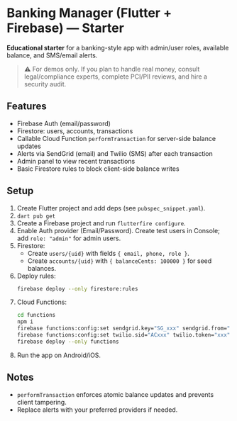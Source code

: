 # Banking Manager (Flutter + Firebase) — Starter

**Educational starter** for a banking-style app with admin/user roles, available balance, and SMS/email alerts.

> ⚠️ For demos only. If you plan to handle real money, consult legal/compliance experts, complete PCI/PII reviews, and hire a security audit.

## Features
- Firebase Auth (email/password)
- Firestore: users, accounts, transactions
- Callable Cloud Function `performTransaction` for server-side balance updates
- Alerts via SendGrid (email) and Twilio (SMS) after each transaction
- Admin panel to view recent transactions
- Basic Firestore rules to block client-side balance writes

## Setup

1. Create Flutter project and add deps (see `pubspec_snippet.yaml`).
2. `dart pub get`
3. Create a Firebase project and run `flutterfire configure`.
4. Enable Auth provider (Email/Password). Create test users in Console; add `role: "admin"` for admin users.
5. Firestore:
   - Create `users/{uid}` with fields `{ email, phone, role }`.
   - Create `accounts/{uid}` with `{ balanceCents: 100000 }` for seed balances.
6. Deploy rules:
   ```bash
   firebase deploy --only firestore:rules
   ```
7. Cloud Functions:
   ```bash
   cd functions
   npm i
   firebase functions:config:set sendgrid.key="SG_xxx" sendgrid.from="no-reply@yourapp.com"
   firebase functions:config:set twilio.sid="ACxxx" twilio.token="xxx" twilio.from="+12345556789"
   firebase deploy --only functions
   ```
8. Run the app on Android/iOS.

## Notes
- `performTransaction` enforces atomic balance updates and prevents client tampering.
- Replace alerts with your preferred providers if needed.